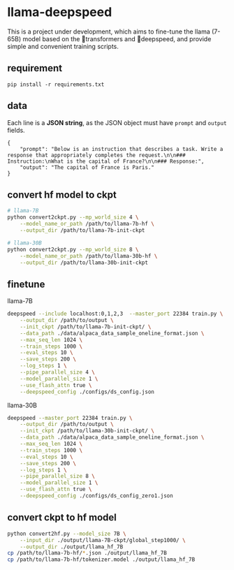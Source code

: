 # llama-deepspeed
This is a project under development, which aims to fine-tune the llama (7-65B) model based on the 🤗transformers and 🚀deepspeed, and provide simple and convenient training scripts.

## requirement
```
pip install -r requirements.txt
```

## data
Each line is a **JSON string**, as the JSON object must have `prompt` and `output` fields.
```
{
    "prompt": "Below is an instruction that describes a task. Write a response that appropriately completes the request.\n\n### Instruction:\nWhat is the capital of France?\n\n### Response:",
    "output": "The capital of France is Paris."
}
```

## convert hf model to ckpt
```bash
# llama-7B
python convert2ckpt.py --mp_world_size 4 \
    --model_name_or_path /path/to/llama-7b-hf \
    --output_dir /path/to/llama-7b-init-ckpt

# llama-30B
python convert2ckpt.py --mp_world_size 8 \
    --model_name_or_path /path/to/llama-30b-hf \
    --output_dir /path/to/llama-30b-init-ckpt
```

## finetune
llama-7B
```bash
deepspeed --include localhost:0,1,2,3  --master_port 22384 train.py \
    --output_dir /path/to/output \
    --init_ckpt /path/to/llama-7b-init-ckpt/ \
    --data_path ./data/alpaca_data_sample_oneline_format.json \
    --max_seq_len 1024 \
    --train_steps 1000 \
    --eval_steps 10 \
    --save_steps 200 \
    --log_steps 1 \
    --pipe_parallel_size 4 \
    --model_parallel_size 1 \
    --use_flash_attn true \
    --deepspeed_config ./configs/ds_config.json
```

llama-30B
```bash
deepspeed --master_port 22384 train.py \
    --output_dir /path/to/output \
    --init_ckpt /path/to/llama-30b-init-ckpt/ \
    --data_path ./data/alpaca_data_sample_oneline_format.json \
    --max_seq_len 1024 \
    --train_steps 1000 \
    --eval_steps 10 \
    --save_steps 200 \
    --log_steps 1 \
    --pipe_parallel_size 8 \
    --model_parallel_size 1 \
    --use_flash_attn true \
    --deepspeed_config ./configs/ds_config_zero1.json
```

## convert ckpt to hf model
```bash
python convert2hf.py --model_size 7B \
    --input_dir ./output/llama-7B-ckpt/global_step1000/ \
    --output_dir ./output/llama_hf_7B
cp /path/to/llama-7b-hf/*.json ./output/llama_hf_7B
cp /path/to/llama-7b-hf/tokenizer.model ./output/llama_hf_7B
```
